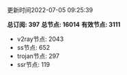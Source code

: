 更新时间2022-07-05 09:25:39

**总订阅: 397**
**总节点: 16014**
**有效节点: 3111**
- v2ray节点: 2043
- ss节点: 652
- trojan节点: 297
- ssr节点: 119
